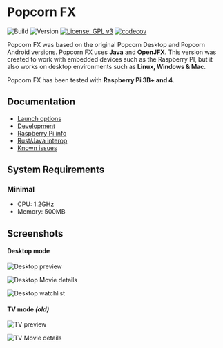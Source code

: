 # Popcorn FX

![Build](https://github.com/yoep/popcorn-fx/workflows/Build/badge.svg)
![Version](https://img.shields.io/github/v/tag/yoep/popcorn-fx?label=version)
[![License: GPL v3](https://img.shields.io/badge/License-GPLv3-blue.svg)](https://www.gnu.org/licenses/gpl-3.0)
[![codecov](https://codecov.io/gh/yoep/popcorn-fx/branch/master/graph/badge.svg?token=A801IOOZAH)](https://codecov.io/gh/yoep/popcorn-fx)

Popcorn FX was based on the original Popcorn Desktop and Popcorn Android versions. Popcorn FX uses **Java**
and **OpenJFX**. This version was created to work with embedded devices such as the Raspberry PI, but it also works
on desktop environments such as **Linux, Windows & Mac**.

Popcorn FX has been tested with **Raspberry Pi 3B+ and 4**.

## Documentation

- [Launch options](./docs/application_options.md)
- [Development](./docs/development.md)
- [Raspberry Pi info](./docs/raspberry_pi.md)
- [Rust/Java interop](./docs/rust_java.md)
- [Known issues](./docs/known_issues.md)

## System Requirements

### Minimal

- CPU: 1.2GHz
- Memory: 500MB

## Screenshots

#### Desktop mode

![Desktop preview](https://i.imgur.com/hkmMGDb.png)

![Desktop Movie details](https://i.imgur.com/Rz6ABUu.png)

![Desktop watchlist](https://i.imgur.com/bG5MiKF.png)

#### TV mode _(old)_

![TV preview](https://i.imgur.com/QHQQKQk.png)

![TV Movie details](https://i.imgur.com/FD0Hp3o.png)
